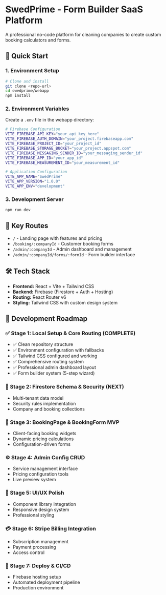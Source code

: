 # SwedPrime - Form Builder SaaS Platform

A professional no-code platform for cleaning companies to create custom booking calculators and forms.

## 🚀 Quick Start

### 1. Environment Setup
```bash
# Clone and install
git clone <repo-url>
cd swedprime/webapp
npm install
```

### 2. Environment Variables
Create a `.env` file in the webapp directory:
```bash
# Firebase Configuration
VITE_FIREBASE_API_KEY="your_api_key_here"
VITE_FIREBASE_AUTH_DOMAIN="your_project.firebaseapp.com" 
VITE_FIREBASE_PROJECT_ID="your_project_id"
VITE_FIREBASE_STORAGE_BUCKET="your_project.appspot.com"
VITE_FIREBASE_MESSAGING_SENDER_ID="your_messaging_sender_id"
VITE_FIREBASE_APP_ID="your_app_id"
VITE_FIREBASE_MEASUREMENT_ID="your_measurement_id"

# Application Configuration
VITE_APP_NAME="SwedPrime"
VITE_APP_VERSION="1.0.0"
VITE_APP_ENV="development"
```

### 3. Development Server
```bash
npm run dev
```

## 📁 Key Routes

- `/` - Landing page with features and pricing
- `/booking/:companyId` - Customer booking forms
- `/admin/:companyId` - Admin dashboard and management
- `/admin/:companyId/forms/:formId` - Form builder interface

## 🛠 Tech Stack

- **Frontend:** React + Vite + Tailwind CSS
- **Backend:** Firebase (Firestore + Auth + Hosting)
- **Routing:** React Router v6
- **Styling:** Tailwind CSS with custom design system

## 🎯 Development Roadmap

### ✅ Stage 1: Local Setup & Core Routing (COMPLETE)
- ✅ Clean repository structure
- ✅ Environment configuration with fallbacks
- ✅ Tailwind CSS configured and working
- ✅ Comprehensive routing system
- ✅ Professional admin dashboard layout
- ✅ Form builder system (5-step wizard)

### 🎨 Stage 2: Firestore Schema & Security (NEXT)
- Multi-tenant data model
- Security rules implementation
- Company and booking collections

### 🧰 Stage 3: BookingPage & BookingForm MVP
- Client-facing booking widgets
- Dynamic pricing calculations
- Configuration-driven forms

### ⚙️ Stage 4: Admin Config CRUD
- Service management interface
- Pricing configuration tools
- Live preview system

### 💅 Stage 5: UI/UX Polish
- Component library integration
- Responsive design system
- Professional styling

### 💳 Stage 6: Stripe Billing Integration
- Subscription management
- Payment processing
- Access control

### 🚀 Stage 7: Deploy & CI/CD
- Firebase hosting setup
- Automated deployment pipeline
- Production environment
